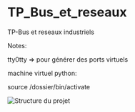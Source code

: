# TP_Bus_et_reseaux
TP-Bus et reseaux industriels

Notes:

tty0tty => pour générer des ports virtuels

machine virtuel python:

source /dossier/bin/activate

![Structure du projet](https://github.com/JuanYule/TP_Bus_et_reseaux/images/TP_complet.png "Structure du projet")
